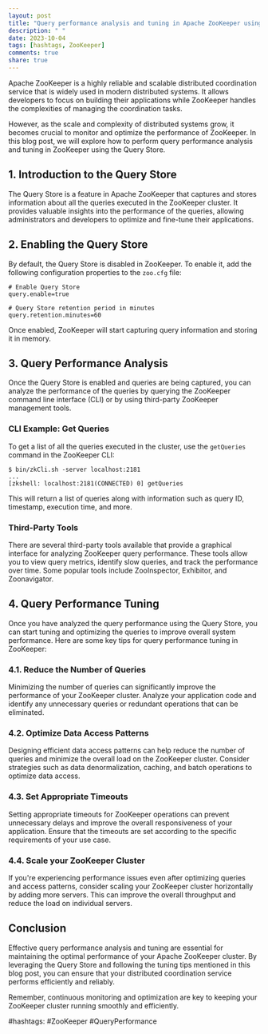 ```yaml
---
layout: post
title: "Query performance analysis and tuning in Apache ZooKeeper using the Query Store"
description: " "
date: 2023-10-04
tags: [hashtags, ZooKeeper]
comments: true
share: true
---
```


Apache ZooKeeper is a highly reliable and scalable distributed coordination service that is widely used in modern distributed systems. It allows developers to focus on building their applications while ZooKeeper handles the complexities of managing the coordination tasks.

However, as the scale and complexity of distributed systems grow, it becomes crucial to monitor and optimize the performance of ZooKeeper. In this blog post, we will explore how to perform query performance analysis and tuning in ZooKeeper using the Query Store.

## 1. Introduction to the Query Store

The Query Store is a feature in Apache ZooKeeper that captures and stores information about all the queries executed in the ZooKeeper cluster. It provides valuable insights into the performance of the queries, allowing administrators and developers to optimize and fine-tune their applications.

## 2. Enabling the Query Store

By default, the Query Store is disabled in ZooKeeper. To enable it, add the following configuration properties to the `zoo.cfg` file:

```properties
# Enable Query Store
query.enable=true

# Query Store retention period in minutes
query.retention.minutes=60
```

Once enabled, ZooKeeper will start capturing query information and storing it in memory.

## 3. Query Performance Analysis

Once the Query Store is enabled and queries are being captured, you can analyze the performance of the queries by querying the ZooKeeper command line interface (CLI) or by using third-party ZooKeeper management tools.

### CLI Example: Get Queries

To get a list of all the queries executed in the cluster, use the `getQueries` command in the ZooKeeper CLI:

```shell
$ bin/zkCli.sh -server localhost:2181
...
[zkshell: localhost:2181(CONNECTED) 0] getQueries
```

This will return a list of queries along with information such as query ID, timestamp, execution time, and more.

### Third-Party Tools

There are several third-party tools available that provide a graphical interface for analyzing ZooKeeper query performance. These tools allow you to view query metrics, identify slow queries, and track the performance over time. Some popular tools include ZooInspector, Exhibitor, and Zoonavigator.

## 4. Query Performance Tuning

Once you have analyzed the query performance using the Query Store, you can start tuning and optimizing the queries to improve overall system performance. Here are some key tips for query performance tuning in ZooKeeper:

### 4.1. Reduce the Number of Queries

Minimizing the number of queries can significantly improve the performance of your ZooKeeper cluster. Analyze your application code and identify any unnecessary queries or redundant operations that can be eliminated.

### 4.2. Optimize Data Access Patterns

Designing efficient data access patterns can help reduce the number of queries and minimize the overall load on the ZooKeeper cluster. Consider strategies such as data denormalization, caching, and batch operations to optimize data access.

### 4.3. Set Appropriate Timeouts

Setting appropriate timeouts for ZooKeeper operations can prevent unnecessary delays and improve the overall responsiveness of your application. Ensure that the timeouts are set according to the specific requirements of your use case.

### 4.4. Scale your ZooKeeper Cluster

If you're experiencing performance issues even after optimizing queries and access patterns, consider scaling your ZooKeeper cluster horizontally by adding more servers. This can improve the overall throughput and reduce the load on individual servers.

## Conclusion

Effective query performance analysis and tuning are essential for maintaining the optimal performance of your Apache ZooKeeper cluster. By leveraging the Query Store and following the tuning tips mentioned in this blog post, you can ensure that your distributed coordination service performs efficiently and reliably.

Remember, continuous monitoring and optimization are key to keeping your ZooKeeper cluster running smoothly and efficiently.

#hashtags: #ZooKeeper #QueryPerformance